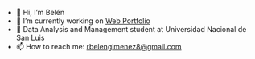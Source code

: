 - 👋 Hi, I’m Belén
- 🔭 I’m currently working on <a href="https://github.com/SBelenB/Proyecto_Final">Web Portfolio</a>
- 🌱 Data Analysis and Management student at Universidad Nacional de San Luis
- 📫 How to reach me: rbelengimenez8@gmail.com

<!---
SBelenB/SBelenB is a ✨ special ✨ repository because its `README.md` (this file) appears on your GitHub profile.
You can click the Preview link to take a look at your changes.
--->
